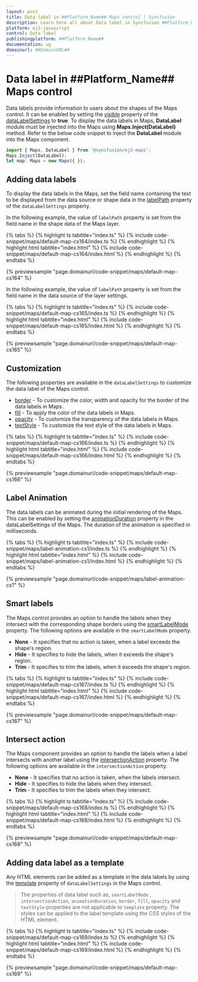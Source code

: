 ```yaml
---
layout: post
title: Data label in ##Platform_Name## Maps control | Syncfusion
description: Learn here all about Data label in Syncfusion ##Platform_Name## Maps control of Syncfusion Essential JS 2 and more.
platform: ej2-javascript
control: Data label 
publishingplatform: ##Platform_Name##
documentation: ug
domainurl: ##DomainURL##
---
```


# Data label in ##Platform_Name## Maps control

Data labels provide information to users about the shapes of the Maps control. It can be enabled by setting the [visible](../api/maps/dataLabelSettingsModel/#visible) property of the [dataLabelSettings](../api/maps/dataLabelSettingsModel/) to **true**. To display the data labels in Maps, **DataLabel** module must be injected into the Maps using **Maps.Inject(DataLabel)** method. Refer to the below code snippet to inject the **DataLabel** module into the Maps component.

```ts
import { Maps, DataLabel } from '@syncfusion/ej2-maps';
Maps.Inject(DataLabel);
let map: Maps = new Maps({ });
```

## Adding data labels

To display the data labels in the Maps, set the field name containing the text to be displayed from the data source or shape data in the [labelPath](../api/maps/dataLabelSettingsModel/#labelpath) property of the `dataLabelSettings` property.

In the following example, the value of `labelPath` property is set from the field name in the shape data of the Maps layer.

{% tabs %}
{% highlight ts tabtitle="index.ts" %}
{% include code-snippet/maps/default-map-cs164/index.ts %}
{% endhighlight %}
{% highlight html tabtitle="index.html" %}
{% include code-snippet/maps/default-map-cs164/index.html %}
{% endhighlight %}
{% endtabs %}
          
{% previewsample "page.domainurl/code-snippet/maps/default-map-cs164" %}

In the following example, the value of `labelPath` property is set from the field name in the data source of the layer settings.

{% tabs %}
{% highlight ts tabtitle="index.ts" %}
{% include code-snippet/maps/default-map-cs165/index.ts %}
{% endhighlight %}
{% highlight html tabtitle="index.html" %}
{% include code-snippet/maps/default-map-cs165/index.html %}
{% endhighlight %}
{% endtabs %}
          
{% previewsample "page.domainurl/code-snippet/maps/default-map-cs165" %}

## Customization

The following properties are available in the `dataLabelSettings` to customize the data label of the Maps control.

* [border](../api/maps/dataLabelSettingsModel/#border) - To customize the color, width and opacity for the border of the data labels in Maps.
* [fill](../api/maps/dataLabelSettingsModel/#fill) - To apply the color of the data labels in Maps.
* [opacity](../api/maps/dataLabelSettingsModel/#opacity) - To customize the transparency of the data labels in Maps.
* [textStyle](../api/maps/dataLabelSettingsModel/#textstyle) - To customize the text style of the data labels in Maps.

{% tabs %}
{% highlight ts tabtitle="index.ts" %}
{% include code-snippet/maps/default-map-cs166/index.ts %}
{% endhighlight %}
{% highlight html tabtitle="index.html" %}
{% include code-snippet/maps/default-map-cs166/index.html %}
{% endhighlight %}
{% endtabs %}
          
{% previewsample "page.domainurl/code-snippet/maps/default-map-cs166" %}

## Label Animation

The data labels can be animated during the initial rendering of the Maps. This can be enabled by setting the [animationDuration](../api/maps/dataLabelSettingsModel/#animationduration) property in the dataLabelSettings of the Maps. The duration of the animation is specified in milliseconds.

{% tabs %}
{% highlight ts tabtitle="index.ts" %}
{% include code-snippet/maps/label-animation-cs1/index.ts %}
{% endhighlight %}
{% highlight html tabtitle="index.html" %}
{% include code-snippet/maps/label-animation-cs1/index.html %}
{% endhighlight %}
{% endtabs %}
          
{% previewsample "page.domainurl/code-snippet/maps/label-animation-cs1" %}

## Smart labels

The Maps control provides an option to handle the labels when they intersect with the corresponding shape borders using the [smartLabelMode](../api/maps/dataLabelSettingsModel/#smartlabelmode) property. The following options are available in the `smartLabelMode` property.

* **None** -  It specifies that no action is taken, when a label exceeds the shape's region.
* **Hide** -  It specifies to hide the labels, when it exceeds the shape's region.
* **Trim** -  It specifies to trim the labels, when it exceeds the shape's region.

{% tabs %}
{% highlight ts tabtitle="index.ts" %}
{% include code-snippet/maps/default-map-cs167/index.ts %}
{% endhighlight %}
{% highlight html tabtitle="index.html" %}
{% include code-snippet/maps/default-map-cs167/index.html %}
{% endhighlight %}
{% endtabs %}
          
{% previewsample "page.domainurl/code-snippet/maps/default-map-cs167" %}

## Intersect action

The Maps component provides an option to handle the labels when a label intersects with another label using the [intersectionAction](../api/maps/dataLabelSettingsModel/#intersectionaction) property. The following options are available in the `intersectionAction` property.

* **None** -  It specifies that no action is taken, when the labels intersect.
* **Hide** -  It specifies to hide the labels when they intersect.
* **Trim** -  It specifies to trim the labels when they intersect.

{% tabs %}
{% highlight ts tabtitle="index.ts" %}
{% include code-snippet/maps/default-map-cs168/index.ts %}
{% endhighlight %}
{% highlight html tabtitle="index.html" %}
{% include code-snippet/maps/default-map-cs168/index.html %}
{% endhighlight %}
{% endtabs %}
          
{% previewsample "page.domainurl/code-snippet/maps/default-map-cs168" %}

## Adding data label as a template

Any HTML elements can be added as a template in the data labels by using the [template](../api/maps/dataLabelSettingsModel/#template) property of `dataLabelSettings` in the Maps control.

>The properties of data label such as, `smartLabelMode` , `intersectionAction`, `animationDuration`, `border`, `fill`, `opacity` and `textStyle` properties are not applicable to `template` property. The styles can be applied to the label template using the CSS styles of the HTML element.

{% tabs %}
{% highlight ts tabtitle="index.ts" %}
{% include code-snippet/maps/default-map-cs169/index.ts %}
{% endhighlight %}
{% highlight html tabtitle="index.html" %}
{% include code-snippet/maps/default-map-cs169/index.html %}
{% endhighlight %}
{% endtabs %}
          
{% previewsample "page.domainurl/code-snippet/maps/default-map-cs169" %}